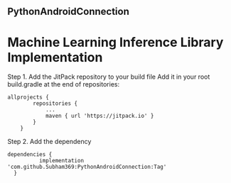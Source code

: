## PythonAndroidConnection
# Machine Learning Inference Library Implementation
Step 1. Add the JitPack repository to your build file
Add it in your root build.gradle at the end of repositories:
```
allprojects {
		repositories {
			...
			maven { url 'https://jitpack.io' }
		}
	}
  ```
Step 2. Add the dependency
  ```
  dependencies {
	        implementation 'com.github.Subham369:PythonAndroidConnection:Tag'
	}
  ```
